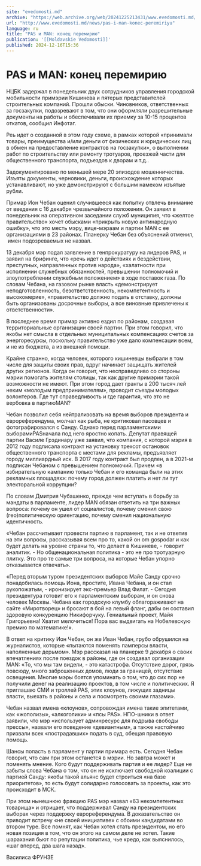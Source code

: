 ```yaml
---
site: "evedomosti.md"
archive: "https://web.archive.org/web/20241225213431/www.evedomosti.md/news/pas-i-man-konec-peremiriyu"
url: "http://www.evedomosti.md/news/pas-i-man-konec-peremiriyu"
language: ru
title: "PAS и MAN: конец перемирию"
publication: '[[Moldavskie Vedomosti]]'
published: 2024-12-16T15:36
---
```


# PAS и MAN: конец перемирию

НЦБК задержал в понедельник двух сотрудников управления городской мобильности примэрии Кишинева и пятерых представителей строительных компаний. Прошли обыски. Чиновников, ответственных за госзакупки, подозревают в том, что они оформляли разрешительные документы на работы и обеспечивали их приемку за 10-15 процентов откатов, сообщил Инфотаг.

Реь идет о созданной в этом году схеме, в рамках которой «принимали товары, преимущества и/или деньги от физических и юридических лиц в обмен на предоставление контрактов на госзакупки», о выполнении работ по строительству или ремонту тротуаров, проезжей части для общественного транспорта, подъездов к дворам и т.д..

Задокументировано по меньшей мере 20 эпизодов мошенничества. Изъяты документы, черновики, деньги, происхождение которых устанавливают, но уже демонстрируют с большим намеком изъятые рубли.

Примар Ион Чебан оценил случившееся как попытку отвлечь внимание от введения с 16 декабря чрезвычайного положения. Он заявил в понедельник на оперативном заседании служб муниципия, что «желтое правительство» хочет обысками «прикрыть новую антинародную ошибку», что это месть мэру, вице-мэраам и партии MAN с ее организациями в 23 районах. Планерку Чебан без объяснений отменил,  имен подозреваемых не назвал.

13 декабря мэр подал заявление в генпрокуратуру на лидеров PAS, и заявил на брифинге, что «речь идет о действиях и бездействии, преступных, направленных против народа», «халатности при исполнении служебных обязанностей, превышении полномочий и злоупотреблении служебным положением» в ходе поставок газа. По словам Чебана, на газовом рынке власть «демонстрирует неподготовленность, безответственность, некомпетентность и высокомерие», «правительство должно подать в отставку, должны быть организованы досрочные выборы, а все виновные привлечены к ответственности».

В последнее время примар активно ездил по районам, создавая территориальные организации своей партии. При этом говорил, что якобы нет смысла в отдельных муниципальных компенсациях счетов за энергоресурсы, поскольку правительство уже дало компенсации всем, и не из бюджета, а из внешней помощи.

Крайне странно, когда человек, которого кишиневцы выбрали в том числе для защиты своих прав, вдруг начинает защищать жителей других регионов. Когда он говорит, что несправедливо со стороны мэрии помогать жителям столицы, так как другие примэрии такой возможности не имеют. При этом город дает гранты в 200 тысяч лей неким «молодым предпринимателям», проводит съезды молодых волонтеров. Где тут справедливость и где гарантия, что это не вербовка в партиюMAN?

Чебан позволил себя нейтрализовать на время выборов президента и еврореферендума, молчал как рыба, не критиковал пасовцев и фотографировался с Санду. Однако перед парламентскими выборамиPASначала под него яростно копать. Депутат правящей партии Василе Грэдинару уже заявил, что компания, с которой мэрия в 2012 году подписала контракт на установку трехсот остановок общественного транспорта с местами для рекламы, предъявляет городу миллиардный иск. В 2017 году контракт был продлен, а в 2021-м подписан Чебаном с превышением полномочий. Причем «в избирательную кампанию только Чебан и его команда были на этих рекламных площадях»: почему город должен платить и нет ли тут электоральной коррупции?

По словам Дмитрия Чубашенко, прежде чем вступать в борьбу за мандаты в парламенте, лидер MAN обязан ответить на три важных вопроса: почему он ушел от социалистов, почему сменил свою (гео)политическую ориентацию, почему сменил национальную идентичность.

«Чебан рассчитывает провести партию в парламент, так и не ответив на эти вопросы, рассказывая всем про то, какой он om gospodar и как будет делать на уровне страны то, что делает в Кишиневе, - говорит аналитик. - Но общенациональная политика - это не про тротуарную плитку. Это про те самые три вопроса, на которые Чебан упорно отказывается отвечать».

«Перед вторым туром президентских выборов Майе Санду срочно понадобилась помощь Иона, простите, Ивана Чебана, и он стал рукопожатым, - иронизирует экс-премьер Влад Филат. - Сегодня президентура готовит его к парламентским выборам, и он снова человек Москвы. Чебана как городскую клумбу облагораживают на сайте «Миротворец» и бросают в бой на левый фланг, дабы он составил здоровую конкуренцию Никифорчуку. Гениальный проект, Майя Григорьевна! Хватит мелочиться! Пора вас выдвигать на Нобелевскую премию по математике!».

В ответ на критику Ион Чебан, он же Иван Чебан, грубо обрушился на журналистов, которые «пытаются поменять памперсы власти, наполненные дерьмом». Мэр рассказал на планерке 9 декабря о своих впечатлениях после поездок в районы, где он создавал организации MAN: «То, что мы там видели, - это катастрофа. Отсутствие дорог, грязь повсюду, много заброшенных домов, люди за границей, отсутствие освещения. Многие мэры боятся упоминать о том, что до сих пор не получили денег на реализацию проектов, в том числе и политических. Я приглашаю СМИ и троллей PAS, этих клоунов, лижущих задницы власти, выехать в районы и села и посмотреть своими глазами».

Чебан назвал имена «клоунов», сопровождая имена такие эпитетами, как «жополизы», «алкоголики» и «псы PAS». НПО-шники в ответ заявили, что мэр «использует админресурс для подрыва свободы прессы», назвали его поведение «девиантным», а также настойчиво призвали всех «пострадавших» подать в суд, обещая правовую помощь.

Шансы попасть в парламент у партии примара есть. Сегодня Чебан говорит, что сам при этом останется в мэрии. Но завтра может и поменять мнение. Кого будут поддерживать партия и ее лидер? Еще не забыты слова Чебана о том, что он не исключает свободной коалиции с партией Санду: якобы такой альянс будет строиться «на базе приоритетов», то есть будут солидарно голосовать за проекты, как это происходит в МСК.

При этом нынешнюю фракцию PAS мэр назвал «63 некомпетентных товарища» и отрицает, что поддерживал Санду на президентских выборах через поддержку еврореферендума. В доказательство он приводит встречу «не своей инициативе» с обоими кандидатами во втором туре. Все помнят, как Чебан хотел стать президентом, но его новая позиция в том, что он этого на самом деле не хотел. Такие шарахания бьют по репутации политика, чье кредо, как выяснилось, «шаг вперед, два шага назад».

Василиса ФРУНЗЕ